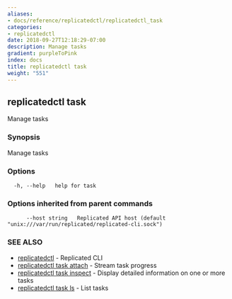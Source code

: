 ```yaml
---
aliases:
- docs/reference/replicatedctl/replicatedctl_task
categories:
- replicatedctl
date: 2018-09-27T12:18:29-07:00
description: Manage tasks
gradient: purpleToPink
index: docs
title: replicatedctl task
weight: "551"
---
```


## replicatedctl task

Manage tasks

### Synopsis

Manage tasks

### Options

```
  -h, --help   help for task
```

### Options inherited from parent commands

```
      --host string   Replicated API host (default "unix:///var/run/replicated/replicated-cli.sock")
```

### SEE ALSO

* [replicatedctl](/api/replicatedctl/)	 - Replicated CLI
* [replicatedctl task attach](/api/replicatedctl/replicatedctl_task_attach/)	 - Stream task progress
* [replicatedctl task inspect](/api/replicatedctl/replicatedctl_task_inspect/)	 - Display detailed information on one or more tasks
* [replicatedctl task ls](/api/replicatedctl/replicatedctl_task_ls/)	 - List tasks

